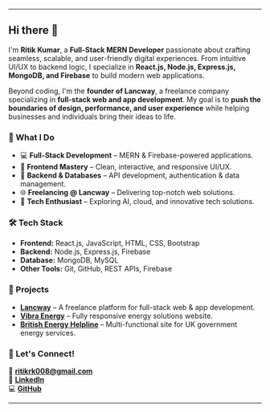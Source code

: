 
---

## Hi there 👋  

I'm **Ritik Kumar**, a **Full-Stack MERN Developer** passionate about crafting seamless, scalable, and user-friendly digital experiences. From intuitive UI/UX to backend logic, I specialize in **React.js, Node.js, Express.js, MongoDB, and Firebase** to build modern web applications.  

Beyond coding, I'm the **founder of Lancway**, a freelance company specializing in **full-stack web and app development**. My goal is to **push the boundaries of design, performance, and user experience** while helping businesses and individuals bring their ideas to life.  

### 🚀 What I Do  
- 💻 **Full-Stack Development** – MERN & Firebase-powered applications.  
- 🎨 **Frontend Mastery** – Clean, interactive, and responsive UI/UX.  
- 🔗 **Backend & Databases** – API development, authentication & data management.  
- 🌐 **Freelancing @ Lancway** – Delivering top-notch web solutions.  
- 📱 **Tech Enthusiast** – Exploring AI, cloud, and innovative tech solutions.  

### 🛠️ Tech Stack  
- **Frontend:** React.js, JavaScript, HTML, CSS, Bootstrap  
- **Backend:** Node.js, Express.js, Firebase  
- **Database:** MongoDB, MySQL  
- **Other Tools:** Git, GitHub, REST APIs, Firebase  

### 🌟 Projects  
- **[Lancway](#)** – A freelance platform for full-stack web & app development.  
- **[Vibra Energy](https://vibraenergy.co.uk/)** – Fully responsive energy solutions website.  
- **[British Energy Helpline](https://www.britishenergyhelpline.org.uk/)** – Multi-functional site for UK government energy services.  

### 📌 Let's Connect!  
📧 **[ritikrk008@gmail.com](mailto:ritikrk008@gmail.com)**  
🔗 **[LinkedIn](https://linkedin.com/in/ritik-kumar-34ab70218)**  
💻 **[GitHub](https://github.com/RitikRK96)**  

---

